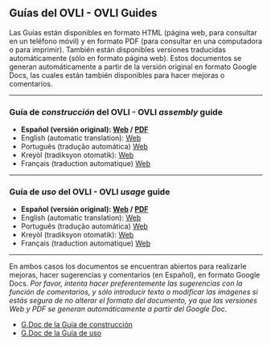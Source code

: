 ## Guías del OVLI - OVLI Guides

Las Guías están disponibles en formato HTML (página web, para consultar en un teléfono móvil) y en formato PDF (para consultar en una computadora o para imprimir). También están disponibles versiones traducidas automáticamente (sólo en formato página web). Estos documentos se generan automáticamente a partir de la versión original en formato Google Docs, las cuales están también disponibles para hacer mejoras o comentarios.
- - - 

###  Guía de *construcción* del OVLI - OVLI *assembly* guide

- **Español (versión original): [Web](https://docs.google.com/document/d/e/2PACX-1vTXeasMgMOBvqAP6wmyNhIa-ovO8ws7W8Og-I5_ktDZyjy2wyLvKLCkDlXn1ZJA4xkJHSO_x_zvbJ-8/pub) / [PDF](https://docs.google.com/document/d/1_tNY7UK35flxOQ0ZQNhps3qg5j1-PpDxrRWyFFqQm7w/export?format=pdf)**
- English (automatic translation): [Web](https://translate.google.com/translate?sl=es&tl=en&u=https%3A%2F%2Fdocs.google.com%2Fdocument%2Fd%2Fe%2F2PACX-1vTXeasMgMOBvqAP6wmyNhIa-ovO8ws7W8Og-I5_ktDZyjy2wyLvKLCkDlXn1ZJA4xkJHSO_x_zvbJ-8%2Fpub)
- Português (tradução automática) [Web](https://translate.google.com/translate?sl=es&tl=pt&u=https%3A%2F%2Fdocs.google.com%2Fdocument%2Fd%2Fe%2F2PACX-1vTXeasMgMOBvqAP6wmyNhIa-ovO8ws7W8Og-I5_ktDZyjy2wyLvKLCkDlXn1ZJA4xkJHSO_x_zvbJ-8%2Fpub)
- Kreyòl (tradiksyon otomatik): [Web](https://translate.google.com/translate?sl=es&tl=ht&u=https%3A%2F%2Fdocs.google.com%2Fdocument%2Fd%2Fe%2F2PACX-1vTXeasMgMOBvqAP6wmyNhIa-ovO8ws7W8Og-I5_ktDZyjy2wyLvKLCkDlXn1ZJA4xkJHSO_x_zvbJ-8%2Fpub)
- Français (traduction automatique) [Web](https://translate.google.com/translate?sl=es&tl=fr&u=https%3A%2F%2Fdocs.google.com%2Fdocument%2Fd%2Fe%2F2PACX-1vTXeasMgMOBvqAP6wmyNhIa-ovO8ws7W8Og-I5_ktDZyjy2wyLvKLCkDlXn1ZJA4xkJHSO_x_zvbJ-8%2Fpub)

- - -

### Guía de *uso* del OVLI - OVLI *usage* guide

- **Español (versión original): [Web](https://docs.google.com/document/d/e/2PACX-1vScLeK9OIsFwau_AjD0BoZ5qA3AALa-EZ8q1DCav_d9Ow6-NHXU-6HZ554YjgXLA6lWTsBkX81iXsXL/pub) / [PDF](https://docs.google.com/document/d/1_JU6kWQkkMbWsNESzSVhhXOGH1_aeSgy2gr4xeK5eRg/export?format=pdf)**
- English (automatic translation): [Web](https://translate.google.com/translate?sl=es&tl=en&u=https://docs.google.com/document/d/e/2PACX-1vScLeK9OIsFwau_AjD0BoZ5qA3AALa-EZ8q1DCav_d9Ow6-NHXU-6HZ554YjgXLA6lWTsBkX81iXsXL/pub)
- Português (tradução automática) [Web](https://translate.google.com/translate?sl=es&tl=pt&u=https://docs.google.com/document/d/e/2PACX-1vScLeK9OIsFwau_AjD0BoZ5qA3AALa-EZ8q1DCav_d9Ow6-NHXU-6HZ554YjgXLA6lWTsBkX81iXsXL/pub)
- Kreyòl (tradiksyon otomatik): [Web](https://translate.google.com/translate?sl=es&tl=ht&u=https://docs.google.com/document/d/e/2PACX-1vScLeK9OIsFwau_AjD0BoZ5qA3AALa-EZ8q1DCav_d9Ow6-NHXU-6HZ554YjgXLA6lWTsBkX81iXsXL/pub)
- Français (traduction automatique) [Web](https://translate.google.com/translate?sl=es&tl=fr&u=https://docs.google.com/document/d/e/2PACX-1vScLeK9OIsFwau_AjD0BoZ5qA3AALa-EZ8q1DCav_d9Ow6-NHXU-6HZ554YjgXLA6lWTsBkX81iXsXL/pub)

- - -

En ambos casos los documentos se encuentran abiertos para realizarle mejoras, hacer sugerencias y comentarios (en Español), en formato Google Docs. *Por favor, intenta hacer preferentemente las sugerencias con la función de comentarios, y sólo introducir texto o modificar las imágenes si estás segura de no alterar el formato del documento, ya que las versiones Web y PDF se generan automáticamente a partir del Google Doc.*
- [G.Doc de la Guía de construcción](https://docs.google.com/document/d/1_tNY7UK35flxOQ0ZQNhps3qg5j1-PpDxrRWyFFqQm7w/edit)
- [G.Doc de la Guía de uso](https://docs.google.com/document/d/1_JU6kWQkkMbWsNESzSVhhXOGH1_aeSgy2gr4xeK5eRg/edit?usp=sharing)
